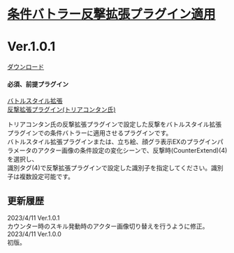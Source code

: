 # [条件バトラー反撃拡張プラグイン適用](https://raw.githubusercontent.com/nuun888/MZ/master/NUUN_BattleStyleEX_CounterExtend.js)
# Ver.1.0.1
[ダウンロード](https://raw.githubusercontent.com/nuun888/MZ/master/NUUN_BattleStyleEX_CounterExtend.js)
#### 必須、前提プラグイン
[バトルスタイル拡張](https://github.com/nuun888/MZ/blob/master/README/BattleStyleEXBase.md)  
[反撃拡張プラグイン(トリアコンタン氏)](https://triacontane.blogspot.com/)  

トリアコンタン氏の反撃拡張プラグインで設定した反撃をバトルスタイル拡張プラグインでの条件バトラーに適用させるプラグインです。  
バトルスタイル拡張プラグインまたは、立ち絵、顔グラ表示EXのプラグインパラメータのアクター画像の条件設定の変化シーンで、反撃時(CounterExtend)(4)を選択し、  
識別タグ(4)で反撃拡張プラグインで設定した識別子を指定してください。識別子は複数設定可能です。  

## 更新履歴
2023/4/11 Ver.1.0.1  
カウンター時のスキル発動時のアクター画像切り替えを行うように修正。  
2023/4/11 Ver.1.0.0  
初版。  

